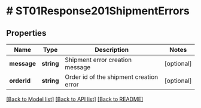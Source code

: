 # # ST01Response201ShipmentErrors

## Properties

Name | Type | Description | Notes
------------ | ------------- | ------------- | -------------
**message** | **string** | Shipment error creation message | [optional]
**orderId** | **string** | Order id of the shipment creation error | [optional]

[[Back to Model list]](../../README.md#models) [[Back to API list]](../../README.md#endpoints) [[Back to README]](../../README.md)
